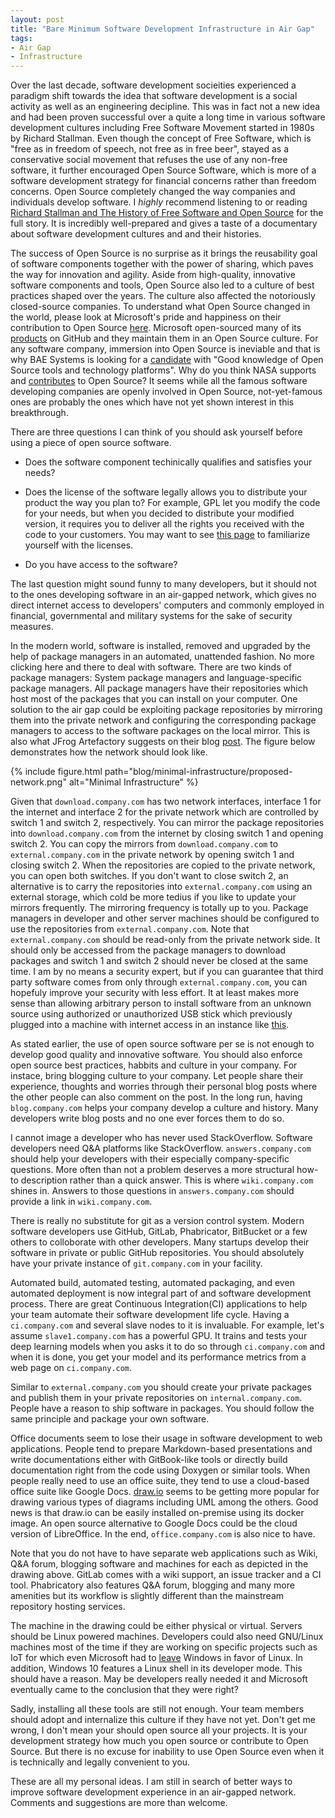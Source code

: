 ```yaml
---
layout: post
title: "Bare Minimum Software Development Infrastructure in Air Gap"
tags:
- Air Gap
- Infrastructure
---
```


Over the last decade, software development socieities experienced a paradigm
shift towards the idea that software development is a social activity as well
as an engineering decipline. This was in fact not a new idea and had been
proven successful over a quite a long time in various software development
cultures including Free Software Movement started in 1980s by Richard Stallman.
Even though the concept of Free Software, which is "free as in freedom of
speech, not free as in free beer", stayed as a conservative social movement
that refuses the use of any non-free software, it further encouraged Open
Source Software, which is more of a software development strategy for financial
concerns rather than freedom concerns. Open Source completely changed the way
companies and individuals develop software. I *highly* recommend listening to
or reading [Richard Stallman and The History of Free Software and Open
Source][1] for the full story. It is incredibly well-prepared and gives a taste
of a documentary about software development cultures and and their histories.

The success of Open Source is no surprise as it brings the reusability goal of
software components together with the power of sharing, which paves the way for
innovation and agility. Aside from high-quality, innovative software components
and tools, Open Source also led to a culture of best practices shaped over the
years. The culture also affected the notoriously closed-source companies. To
understand what Open Source changed in the world, please look at Microsoft's
pride and happiness on their contribution to Open Source [here][2]. Microsoft
open-sourced many of its [products][3] on GitHub and they maintain them in an
Open Source culture. For any software company, immersion into Open Source is
ineviable and that is why BAE Systems is looking for a [candidate][4] with
"Good knowledge of Open Source tools and technology platforms". Why do you
think NASA supports and [contributes][5] to Open Source?  It seems while all
the famous software developing companies are openly involved in Open Source,
not-yet-famous ones are probably the ones which have not yet shown interest in
this breakthrough.

There are three questions I can think of you should ask yourself before using a
piece of open source software.

- Does the software component techinically qualifies and satisfies your needs?

- Does the license of the software legally allows you to distribute your
  product the way you plan to? For example, GPL let you modify the code for
  your needs, but when you decided to distribute your modified version, it
  requires you to deliver all the rights you received with the code to your
  customers. You may want to see [this page][6] to familiarize yourself with
  the licenses.

- Do you have access to the software?

The last question might sound funny to many developers, but it should not to
the ones developing software in an air-gapped network, which gives no direct
internet access to developers' computers and  commonly employed in financial,
governmental and military systems for the sake of security measures.

In the modern world, software is installed, removed and upgraded by the help of
package managers in an automated, unattended fashion. No more clicking here and
there to deal with software. There are two kinds of package managers: System
package managers and language-specific package managers. All package managers
have their repositories which host most of the packages that you can install on
your computer. One solution to the air gap could be exploiting package
repositories by mirroring them into the private network and configuring the
corresponding package managers to access to the software packages on the local
mirror. This is also what JFrog Artefactory suggests on their blog [post][7].
The figure below demonstrates how the network should look like.

{% include figure.html path="blog/minimal-infrastructure/proposed-network.png" alt="Minimal Infrastructure" %}

Given that `download.company.com` has two network interfaces, interface 1 for
the internet and interface 2 for the private network which are controlled by
switch 1 and switch 2, respectively. You can mirror the package repositories
into `download.company.com` from the internet by closing switch 1 and opening
switch 2.  You can copy the mirrors from `download.company.com` to
`external.company.com` in the private network by opening switch 1 and closing
switch 2. When the repositories are copied to the private network, you can open
both switches. If you don't want to close switch 2, an alternative is to carry
the repositories into `external.company.com` using an external storage, which
cold be more tedius if you like to update your mirrors frequently. The
mirroring frequency is totally up to you. Package managers in developer and
other server machines should be configured to use the repositories from
`external.company.com`. Note that `external.company.com` should be read-only
from the private network side. It should only be accessed from the package
managers to download packages and switch 1 and switch 2 should never be closed
at the same time. I am by no means a security expert, but if you can guarantee
that third party software comes from only through `external.company.com`, you
can hopefuly improve your security with less effort. It at least makes more
sense than allowing arbitrary person to install software from an unknown source
using authorized or unauthorized USB stick which previously plugged into a
machine with internet access in an instance like [this][8].

As stated earlier, the use of open source software per se is not enough to
develop good quality and innovative software. You should also enforce open
source best practices, habbits and culture in your company. For instace, bring
blogging culture to your company. Let people share their experience, thoughts
and worries through their personal blog posts where the other people can also
comment on the post. In the long run, having `blog.company.com` helps your
company develop a culture and history. Many developers write blog posts and no
one ever forces them to do so.

I cannot image a developer who has never used StackOverflow. Software
developers need Q&A platforms like StackOverflow. `answers.company.com` should
help your developers with their especially company-specific questions. More
often than not a problem deserves a more structural how-to description rather
than a quick answer. This is where `wiki.company.com` shines in. Answers to
those questions in `answers.company.com` should provide a link in
`wiki.company.com`.

There is really no substitute for git as a version control system. Modern
software developers use GitHub, GitLab, Phabricator, BitBucket or a few others
to colloborate with other developers. Many startups develop their software in
private or public GitHub repositories. You should absolutely have your private
instance of `git.company.com` in your facility.

Automated build, automated testing, automated packaging, and even automated
deployment is now integral part of and software development process. There are
great Continuous Integration(CI) applications to help your team automate their
software development life cycle. Having a `ci.company.com` and several slave
nodes to it is invaluable. For example, let's assume `slave1.company.com` has a
powerful GPU. It trains and tests your deep learning models when you asks it to
do so through `ci.company.com` and when it is done, you get your model and its
performance metrics from a web page on `ci.company.com`.

Similar to `external.company.com` you should create your private packages and
publish them in your private repositories on `internal.company.com`. People
have a reason to ship software in packages. You should follow the same
principle and package your own software.

Office documents seem to lose their usage in software development to web
applications. People tend to prepare Markdown-based presentations and write
documentations either with GitBook-like tools or directly build documentation
right from the code using Doxygen or similar tools. When people really need to
use an office suite, they tend to use a cloud-based office suite like Google
Docs.  [draw.io][9] seems to be getting more popular for drawing various types
of diagrams including UML among the others. Good news is that draw.io can be
easily installed on-premise using its docker image. An open source alternative
to Google Docs could be the cloud version of LibreOffice. In the end,
`office.company.com` is also nice to have.

Note that you do not have to have separate web applications such as Wiki, Q&A
forum, blogging software and machines for each as depicted in the drawing
above. GitLab comes with a wiki support, an issue tracker and a CI tool.
Phabricatory also features Q&A forum, blogging and many more amenities but its
workflow is slightly different than the mainstream repository hosting services.

The machine in the drawing could be either physical or virtual. Servers should
be Linux powered machines. Developers could also need GNU/Linux machines most
of the time if they are working on specific projects such as IoT for which even
Microsoft had to [leave][10] Windows in favor of Linux. In addition, Windows 10
features a Linux shell in its developer mode. This should have a reason. May be
developers really needed it and Microsoft eventually came to the conclusion
that they were right?

Sadly, installing all these tools are still not enough. Your team members
should adopt and internalize this culture if they have not yet. Don't get me
wrong, I don't mean your should open source all your projects. It is your
development strategy how much you open source or contribute to Open Source. But
there is no excuse for inability to use Open Source even when it is technically
and legally convenient to you.

These are all my personal ideas. I am still in search of better ways to improve
software development experience in an air-gapped network. Comments and
suggestions are more than welcome.

[1]: https://www.cmpod.net/all-transcripts/history-open-source-free-software-text/
[2]: https://www.youtube.com/watch?v=LXu80xXwFY0
[3]: https://github.com/Microsoft
[4]: https://jobs.baesystems.com/global/en/job/37091BR/GIS-Data-Manager-Open-Source-Tools-and-Evaluation
[5]: https://code.nasa.gov
[6]: https://tldrlegal.com/
[7]: https://jfrog.com/blog/using-artifactory-with-an-air-gap/
[8]: https://www.theverge.com/2014/12/30/7467809/south-korean-nuclear-plant-finds-malware-connected-to-control-systems
[9]: https://www.draw.io/
[10]: https://www.youtube.com/watch?v=o_FSuy8mVA4
